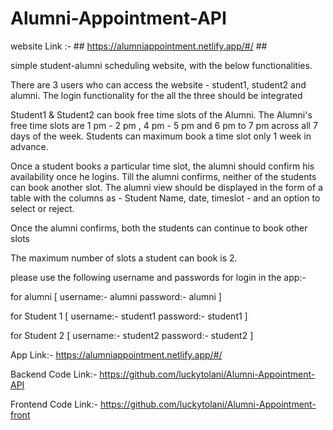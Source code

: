 # Alumni-Appointment-API


website Link :- ## https://alumniappointment.netlify.app/#/ ##

simple student-alumni scheduling website, with the below functionalities.

There are 3 users who can access the website - student1, student2 and alumni. The login functionality for the all the three should be integrated

Student1 & Student2 can book free time slots of the Alumni. The Alumni's free time slots are 1 pm - 2 pm , 4 pm - 5 pm and 6 pm to 7 pm across all 7 days of the week. Students can maximum book a time slot only 1 week in advance.

Once a student books a particular time slot, the alumni should confirm his availability once he logins. Till the alumni confirms, neither of the students can book another slot. The alumni view should be displayed in the form of a table with the columns as - Student Name, date, timeslot - and an option to select or reject.

Once the alumni confirms, both the students can continue to book other slots

The maximum number of slots a student can book is 2.

please use the following username and passwords for login in the app:-

for alumni [ username:- alumni password:- alumni ]

for Student 1 [ username:- student1 password:- student1 ]

for Student 2 [ username:- student2 password:- student2 ]

App Link:- https://alumniappointment.netlify.app/#/

Backend Code Link:- https://github.com/luckytolani/Alumni-Appointment-API

Frontend Code Link:- https://github.com/luckytolani/Alumni-Appointment-front
